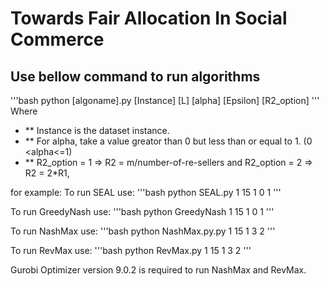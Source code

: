 # Towards Fair Allocation In Social Commerce
## Use bellow command to run algorithms
'''bash
python [algoname].py [Instance] [L] [alpha] [Epsilon] [R2_option]
'''
Where 
- ** Instance is the dataset instance.
- ** For alpha, take a value greator than 0 but less than or equal to 1. (0 <alpha<=1)
- ** R2_option = 1 => R2 = m/number-of-re-sellers and R2_option = 2 => R2 = 2*R1, 


for example:
To run SEAL use:
'''bash
python SEAL.py 1 15 1 0 1
'''

To run GreedyNash use:
'''bash
python GreedyNash 1 15 1 0 1
'''

To run NashMax use:
'''bash
python NashMax.py.py 1 15 1 3 2
'''

To run RevMax use:
'''bash
python RevMax.py 1 15 1 3 2
'''

Gurobi Optimizer version 9.0.2 is required to run NashMax and RevMax.
